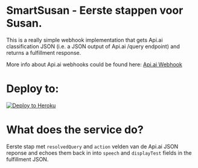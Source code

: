 # SmartSusan - Eerste stappen voor Susan.

This is a really simple webhook implementation that gets Api.ai classification JSON (i.e. a JSON output of Api.ai /query endpoint) and returns a fulfillment response.

More info about Api.ai webhooks could be found here:
[Api.ai Webhook](https://docs.api.ai/docs/webhook)

# Deploy to:
[![Deploy to Heroku](https://www.herokucdn.com/deploy/button.svg)](https://heroku.com/deploy)

# What does the service do?
Eerste stap met `resolvedQuery` and `action` velden van de Api.ai JSON reponse and echoes them back in into `speech` and `displayTest` fields in the fulfillment JSON.
